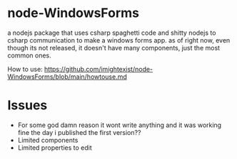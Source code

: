 # node-WindowsForms
a nodejs package that uses csharp spaghetti code and shitty nodejs to csharp communication to make a windows forms app. as of right now, even though its not released, it doesn't have many components, just the most common ones.

How to use: https://github.com/imightexist/node-WindowsForms/blob/main/howtouse.md
# Issues
- For some god damn reason it wont write anything and it was working fine the day i published the first version??
- Limited components
- Limited properties to edit
